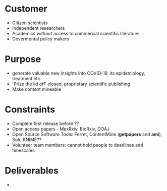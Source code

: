 # Customer
- Citizen scientists
- Independent researchers
- Academics *without* access to commercial scientific literature
- Govermental policy makers
# Purpose
- generate valuable new insights into COVID-19, its epidemiology, treatment etc.
- 'Prize the lid off' closed, proprietary scientific publishing
- Make content mineable
# Constraints
- Complete first release before ??
- Open access papers - MexRxiv, BioRxiv, DOAJ
- Open Source Software Tools: Ferret, ContentMine (**getpapers** and **ami**), Solr, KNIME??
- Volunteer team members:  cannot hold people to deadlines and timescales
# Deliverables
- 
